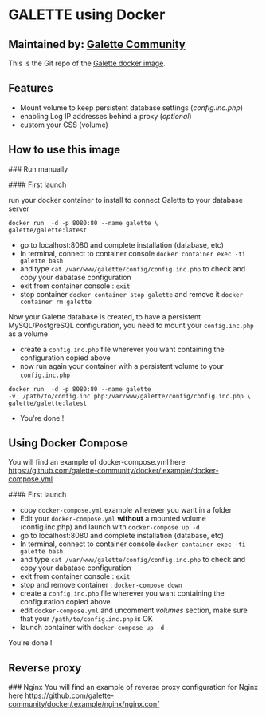 # GALETTE using Docker

## Maintained by: [Galette Community](https://github.com/galette-community/)

This is the Git repo of the [Galette docker image](https://hub.docker.com/repository/docker/galette/galette).


## Features

* Mount volume to keep persistent database settings (*config.inc.php*)
* enabling Log IP addresses behind a proxy (*optional*)
* custom your CSS (volume)

## How to use this image

### Run manually

#### First launch

run your docker container to install to connect Galette to your database server

```
docker run  -d -p 8080:80 --name galette \
galette/galette:latest
```
* go to localhost:8080 and complete installation (database, etc)
* In terminal, connect to container console `docker container exec -ti galette bash`
* and type `cat /var/www/galette/config/config.inc.php` to check and copy your dabatase configuration
* exit from container console  : `exit`
* stop container `docker container stop galette` and remove it `docker container rm galette`

Now your Galette database is created, to have a persistent MySQL/PostgreSQL configuration, you need to mount your `config.inc.php` as a volume

* create a `config.inc.php` file wherever you want containing the configuration copied above
* now run again your container with a persistent volume to your `config.inc.php`
```
docker run  -d -p 8080:80 --name galette
-v  /path/to/config.inc.php:/var/www/galette/config/config.inc.php \
galette/galette:latest
```
* You're done !

## Using Docker Compose
You will find an example of docker-compose.yml here https://github.com/galette-community/docker/.example/docker-compose.yml

#### First launch
* copy `docker-compose.yml` example wherever you want in a folder
* Edit your `docker-compose.yml` **without** a mounted volume (config.inc.php) and launch with `docker-compose up -d`
* go to localhost:8080 and complete installation (database, etc)
* In terminal, connect to container console `docker container exec -ti galette bash`
* and type `cat /var/www/galette/config/config.inc.php` to check and copy your dabatase configuration
* exit from container console : `exit`
* stop and remove container : `docker-compose down`
* create a `config.inc.php` file wherever you want containing the configuration copied above
* edit `docker-compose.yml` and uncomment *volumes* section, make sure that your `/path/to/config.inc.php` is OK
* launch container with `docker-compose up -d`

You're done !


## Reverse proxy
### Nginx
You will find an example of reverse proxy configuration for Nginx here https://github.com/galette-community/docker/.example/nginx/nginx.conf
